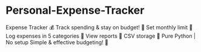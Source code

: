 # Personal-Expense-Tracker
Expense Tracker 💰    Track spending &amp; stay on budget!    📌 Set monthly limit   📌 Log expenses in 5 categories   📌 View reports   📌 CSV storage    🐍 Pure Python | No setup     Simple &amp; effective budgeting! 🚀

